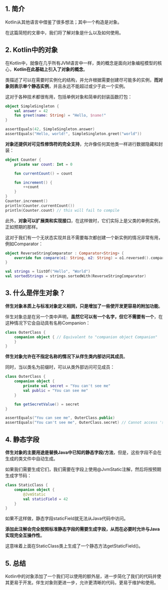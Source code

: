 ## 1. 简介

Kotlin从其他语言中借鉴了很多想法；其中一个构造是对象。

在这篇简短的文章中，我们将了解对象是什么以及如何使用。

## 2. Kotlin中的对象

在Kotlin中，就像在几乎所有JVM语言中一样，类的概念是面向对象编程模型的核心，**Kotlin在此基础上引入了对象的概念**。

类描述了可以在需要时实例化的结构，并允许根据需要创建尽可能多的实例，**而对象则表示单个静态实例**，并且永远不能超过或少于此一个实例。

这对于各种技术都很有用，包括单例对象和简单的封装函数打包：

```kotlin
object SimpleSingleton {
    val answer = 42
    fun greet(name: String) = "Hello, $name!"
}

assertEquals(42, SimpleSingleton.answer)
assertEquals("Hello, world!", SimpleSingleton.greet("world"))
```

**对象还提供对可见性修饰符的完全支持**，允许像任何其他类一样进行数据隐藏和封装：

```kotlin
object Counter {
    private var count: Int = 0

    fun currentCount() = count

    fun increment() {
        ++count
    }
}
Counter.increment()
println(Counter.currentCount())
println(Counter.count) // this will fail to compile
```

此外，**对象可以扩展类和实现接口**，在这样做时，它们实际上是父类的单例实例，正如预期的那样。

这对于我们有一个无状态实现并且不需要每次都创建一个新实例的情况非常有用，例如Comparator：

```kotlin
object ReverseStringComparator : Comparator<String> {
    override fun compare(o1: String, o2: String) = o1.reversed().compareTo(o2.reversed())
}

val strings = listOf("Hello", "World")
val sortedStrings = strings.sortedWith(ReverseStringComparator)
```

## 3. 什么是伴生对象？

**伴生对象本质上与标准对象定义相同，只是增加了一些使开发更容易的附加功能**。

伴生对象总是在另一个类中声明，**虽然它可以有一个名字，但它不需要有一个**，在这种情况下它会自动具有名称Companion：

```kotlin
class OuterClass {
    companion object { // Equivalent to "companion object Companion"
    }
}
```

**伴生对象允许在不指定名称的情况下从伴生类内部访问其成员**。

同时，当以类名为前缀时，可以从类外部访问可见成员：

```kotlin
class OuterClass {
    companion object {
        private val secret = "You can't see me"
        val public = "You can see me"
    }

    fun getSecretValue() = secret
}

assertEquals("You can see me", OuterClass.public)
assertEquals("You can't see me", OuterClass.secret) // Cannot access 'secret'
```

## 4. 静态字段

**伴生对象的主要用途是替换Java中已知的静态字段/方法**，但是，这些字段不会在生成的类文件中自动生成。

如果我们需要生成它们，我们需要在字段上使用@JvmStatic注解，然后将按预期生成字节码：

```kotlin
class StaticClass {
    companion object {
        @JvmStatic
        val staticField = 42
    }
}
```

如果不这样做，静态字段staticField就无法从Java代码中访问。

**添加此注解会完全按照标准静态字段的需要生成字段，从而在必要时允许与Java实现完全互操作性**。

这意味着上面在StaticClass类上生成了一个静态方法getStaticField()。

## 5. 总结

Kotlin中的对象添加了一个我们可以使用的额外层，进一步简化了我们的代码并使其更易于开发。伴生对象则更进一步，允许更清晰的代码，更易于维护和使用。